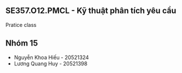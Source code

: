 ## SE357.O12.PMCL - Kỹ thuật phân tích yêu cầu
Pratice class
## Nhóm 15
- Nguyễn Khoa Hiếu - 20521324
- Lương Quang Huy - 20521398
